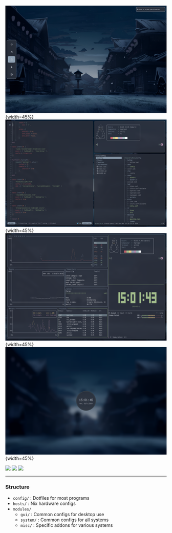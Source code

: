 ![](screenshots/1.png){width=45%}
![](screenshots/2.png){width=45%}
![](screenshots/3.png){width=45%}
![](screenshots/4.png){width=45%}

![](https://img.shields.io/badge/Distro-NixOS-blue?style=flat)
![](https://img.shields.io/badge/WM-Hyprland-blue?style=flat)
![](https://img.shields.io/badge/Font-Victor_Mono-blue?style=flat)

---

### Structure

* `config/` : Dotfiles for most programs   
* `hosts/` : Nix hardware configs    
* `modules/`        
    * `gui/` : Common configs for desktop use
    * `system/` : Common configs for all systems
    * `misc/` : Specific addons for various systems   
